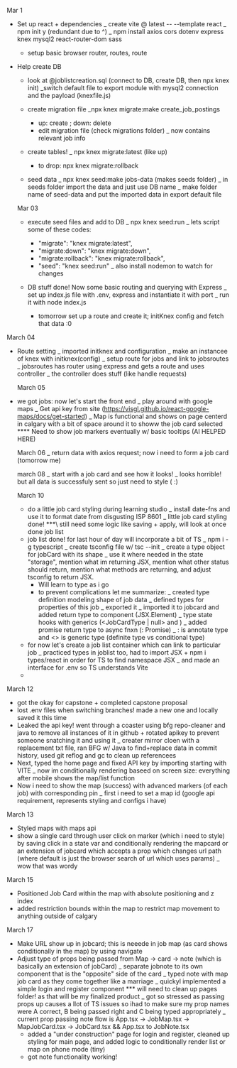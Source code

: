 Mar 1

- Set up react + dependencies
  \_ create vite @ latest -- --template react
  \_ npm init y (redundant due to ^)
  \_ npm install axios cors dotenv express knex mysql2 react-router-dom sass

  - setup basic browser router, routes, route

- Help create DB

  - look at @joblistcreation.sql (connect to DB, create DB, then npx knex init)
    \_switch default file to export module with mysql2 connection and the payload (knexfile.js)

  - create migration file
    \_npx knex migrate:make create_job_postings

    - up: create ; down: delete
    - edit migration file (check migrations folder)
      \_ now contains relevant job info

  - create tables!
    \_ npx knex migrate:latest (like up)

    - to drop: npx knex migrate:rollback

  - seed data
    \_ npx knex seed:make jobs-data (makes seeds folder)
    \_ in seeds folder import the data and just use DB name
    \_ make folder name of seed-data and put the imported data in export default file

  Mar 03

  - execute seed files and add to DB
    \_ npx knex seed:run
    \_ lets script some of these codes:

    - "migrate": "knex migrate:latest",
    - "migrate:down": "knex migrate:down",
    - "migrate:rollback": "knex migrate:rollback",
    - "seed": "knex seed:run"
      \_ also install nodemon to watch for changes

  - DB stuff done! Now some basic routing and querying with Express
    \_ set up index.js file with .env, express and instantiate it with port
    \_ run it with node index.js
    - tomorrow set up a route and create it; initKnex config and fetch that data :0

March 04

- Route setting
  \_ imported initknex and configuration
  \_ make an instancee of knex with initknex(config)
  \_ setup route for jobs and link to jobsroutes
  \_ jobsroutes has router using express and gets a route and uses controller
  \_ the controller does stuff (like handle requests)

  March 05

- we got jobs: now let's start the front end
  \_ play around with google maps
  \_ Get api key from site (https://visgl.github.io/react-google-maps/docs/get-started)
  \_ Map is functional and shows on page centerd in calgary with a bit of space around it to showw the job card selected
  \*\*\*\* Need to show job markers eventually w/ basic tooltips (AI HELPED HERE)

  March 06
  \_ return data with axios request; now i need to form a job card (tomorrow me)

  march 08
  \_ start with a job card and see how it looks!
  \_ looks horrible! but all data is successfuly sent so just need to style ( :)

  March 10

  - do a little job card styling during learning studio
    \_ install date-fns and use it to format date from disgusting ISP 8601
    \_ little job card styling done! \*\*\*\ still need some logic like saving + apply, will look at once done job list
  - job list done! for last hour of day will incorporate a bit of TS
    \_ npm i -g typescript
    \_ create tsconfig file w/ tsc --init
    \_ create a type object for jobCard with its shape
    \_ use it where needed in the state "storage", mention what im returning JSX,
    mention what other status should return, mention what methods are returning,
    and adjust tsconfig to return JSX.
    - Will learn to type as i go
    - to prevent complications let me summarize:
      \_ created type definition modeling shape of job data
      \_ defined types for properties of this job
      \_ exported it
      \_ imported it to jobcard and added return type to component (JSX.Element)
      \_ type state hooks with generics (<JobCardType | null> and <Boolean>)
      \_ added promise return type to async fnxn (: Promise<void>)
      \_ : is annotate type and <> is generic type (definite type vs conditional type)
  - for now let's create a job list container which can link to particular job
    \_ practiced types in joblist too, had to import JSX + npm i types/react
    in order for TS to find namespace JSX
    \_ and made an interface for .env so TS understands Vite
  -

March 12

- got the okay for capstone + completed capstone proposal
- lost .env files when switching branches! made a new one and locally saved it this time
- Leaked the api key! went through a coaster using bfg repo-cleaner and java to remove all instances of it in github + rotated apikey to prevent someone snatching it and using it
  \_ creater mirror cloen with a replacement txt file, ran BFG w/ Java to find+replace data in commit history, used git reflog and gc to clean up referencees
- Next, typed the home page and fixed API key by importing starting with VITE
  \_ now im conditionally rendering baseed on screen size: everything after mobile shows the map/list function
- Now i need to show the map (success) with advanced markers (of each job) with corresponding pin
  \_ first i need to set a map id (google api requirement, represents styling and configs i have)

March 13

- Styled maps with maps api
- show a single card through user click on marker (which i need to style) by saving click in a state var and conditionally rendering the mapcard or an extension of jobcard which accepts a prop which changes url path (where default is just the browser search of url which uses params)
  \_ wow that was wordy

March 15

- Positioned Job Card within the map with absolute positioning and z index
- added restriction bounds within the map to restrict map movement to anything outside of calgary

March 17

- Make URL show up in jobcard; this is neeede in job map (as card shows conditionally in the map)
  by using navigate
- Adjust type of props being passed from Map -> card -> note (which is basically an extension of jobCard)
  \_ separate jobnote to its own component that is the "opposite" side of the card
  \_ typed note with map job card as they come together like a marriage
  \_ quickyl implemented a simple login and register component
  \*\*\* will need to clean up pages folder! as that will be my finalized product
  \_ got so stressed as passing props up causes a llot of TS issues so ihad to make sure my prop names were A correct, B being passed right and C being typed appropriately
  \_ current prop passing note flow is App.tsx -> JobMap.tsx -> MapJobCard.tsx -> JobCard.tsx &&
  App.tsx to JobNote.tsx
  - added a "under construction" page for login and register, cleaned up styling for
    main page, and added logic to conditionally render list or map on phone mode (tiny)
  - got note functionality working!
